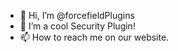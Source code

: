 - 👋 Hi, I’m @forcefieldPlugins
- 👀 I’m a cool Security Plugin!
- 📫 How to reach me on our website.

<!---
Need help? Github isnt our official way to get help, if you wish help please open a ticket in you're panel.
--->
